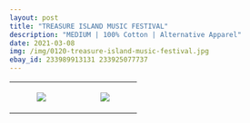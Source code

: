 ```yaml
---
layout: post
title: "TREASURE ISLAND MUSIC FESTIVAL"
description: "MEDIUM | 100% Cotton | Alternative Apparel"
date: 2021-03-08
img: /img/0120-treasure-island-music-festival.jpg
ebay_id: 233989913131 233925077737
---
```




<table style="width:100%;"><tr><td style="vertical-align:top;">
      <figure class="tmblr-full" data-orig-height="2048" data-orig-width="1365" data-orig-src="https://concertshirts.netlify.app/shirts/0120/0120-01.jpg"><img src="https://64.media.tumblr.com/17f2a03bbaf29af0e4a8257b18d13633/fcee7715fc68a222-50/s540x810/8c4488ca71f6e0b9e3d06770faf0be2fc52c2820.jpg" data-orig-height="2048" data-orig-width="1365" data-orig-src="https://concertshirts.netlify.app/shirts/0120/0120-01.jpg"/></figure></td>
    <td style="vertical-align:top;">
      <figure class="tmblr-full" data-orig-height="2048" data-orig-width="1365" data-orig-src="https://concertshirts.netlify.app/shirts/0120/0120-02.jpg"><img src="https://64.media.tumblr.com/a19d7836483a11a076319b83148fbf15/fcee7715fc68a222-72/s540x810/80a2dcbad1d42bce482e9d8491b3aa0e7762ba22.jpg" data-orig-height="2048" data-orig-width="1365" data-orig-src="https://concertshirts.netlify.app/shirts/0120/0120-02.jpg"/></figure></td>
  </tr></table>
